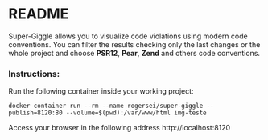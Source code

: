 # README

Super-Giggle allows you to visualize code violations using modern code conventions.
You can filter the results checking only the last changes or the whole project and choose **PSR12**, **Pear**, **Zend** and others code conventions.



### Instructions:

Run the following container inside your working project:

```
docker container run --rm --name rogersei/super-giggle --publish=8120:80 --volume=$(pwd):/var/www/html img-teste
```


Access your browser in the following address http://localhost:8120




